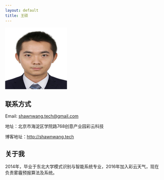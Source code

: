 ```yaml
---
layout: default
title: 王硕
---
```


<img src="/img/people/wangshuo.jpg" height="200px" width="200px" />


## 联系方式

Email: shawnwang.tech@gmail.com

地址：北京市海淀区学院路768创意产业园彩云科技

博客地址：http://shawnwang.tech

## 关于我

2014年，毕业于东北大学模式识别与智能系统专业，2016年加入彩云天气，现在负责雾霾预报算法及系统。


